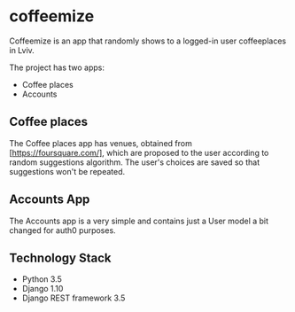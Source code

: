 # coffeemize
Coffeemize is an app that randomly shows to a logged-in user coffeeplaces  in Lviv. 

The project has two apps:

* Coffee places
* Accounts

## Coffee places
The Coffee places app has venues, obtained from [https://foursquare.com/], which are proposed to the user according to random suggestions algorithm. The user's choices are saved so that suggestions won't be repeated.


## Accounts App

The Accounts app is a very simple and contains just a User model a bit changed for auth0 purposes.


## Technology Stack

- Python 3.5
- Django 1.10
- Django REST framework 3.5
